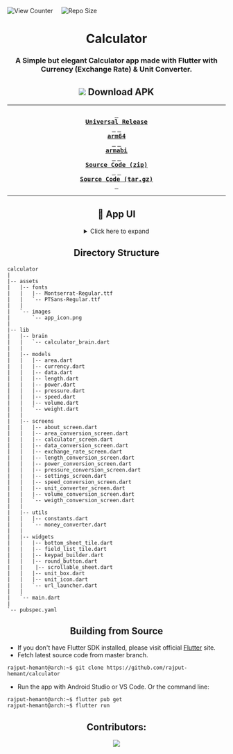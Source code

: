 ![View Counter](https://komarev.com/ghpvc/?username=calculator&label=View%20Counter&color=red&style=flat) &nbsp; &nbsp; ![Repo Size](https://img.shields.io/github/repo-size/rajput-hemant/calculator?color=blue)

<div align = center>

# Calculator

### A Simple but elegant Calculator app made with Flutter with Currency (Exchange Rate) & Unit Converter.

## ![][android] Download APK

---

**[<kbd> <br> Universal Release <br> </kbd>][universal-release]**
**[<kbd> <br> arm64 <br> </kbd>][arm64]**
**[<kbd> <br> armabi <br> </kbd>][armabi]**
**[<kbd> <br> Source Code (zip) <br> </kbd>][sc-zip]**
**[<kbd> <br> Source Code (tar.gz) <br> </kbd>][sc-tar.gz]**

---

## 📱 App UI

<details><summary> Click here to expand</summary>

|      _Calculator Screen_      |          _Units Screen_          |     _Exchange Rate Screen_     |
| :---------------------------: | :------------------------------: | :----------------------------: |
|    ![][calculator screen]     |        ![][units screen]         |   ![][exchange rate screen]    |
|    **_Rate Bottom Sheet_**    |  **_Length Conversion Screen_**  |  **_Area Conversion Screen_**  |
|    ![][rate bottom sheet]     |  ![][length conversion screen]   |  ![][area conversion screen]   |
| **_Speed Conversion Screen_** |  **_Weight Conversion Screen_**  |  **_Data Conversion Screen_**  |
| ![][speed conversion screen]  |  ![][weight conversion screen]   |  ![][data conversion screen]   |
| **_Power Conversion Screen_** | **_Pressure Conversion Screen_** | **_Volume Conversion Screen_** |
| ![][power conversion screen]  | ![][pressure conversion screen]  | ![][volume conversion screen]  |
|      **_About Screen_**       |       **Team Screen**        |     **_Settings Screen_**      |
|       ![][about screen]       |         ![][team screen]         |      ![][settings screen]      |

</details>

## Directory Structure

</div>

```
calculator
|
|-- assets
|   |-- fonts
|   |   |-- Montserrat-Regular.ttf
|   |   `-- PTSans-Regular.ttf
|   |
|   `-- images
|       `-- app_icon.png
|
|-- lib
|   |-- brain
|   |   `-- calculator_brain.dart
|   |
|   |-- models
|   |   |-- area.dart
|   |   |-- currency.dart
|   |   |-- data.dart
|   |   |-- length.dart
|   |   |-- power.dart
|   |   |-- pressure.dart
|   |   |-- speed.dart
|   |   |-- volume.dart
|   |   `-- weight.dart
|   |
|   |-- screens
|   |   |-- about_screen.dart
|   |   |-- area_conversion_screen.dart
|   |   |-- calculator_screen.dart
|   |   |-- data_conversion_screen.dart
|   |   |-- exchange_rate_screen.dart
|   |   |-- length_conversion_screen.dart
|   |   |-- power_conversion_screen.dart
|   |   |-- pressure_conversion_screen.dart
|   |   |-- settings_screen.dart
|   |   |-- speed_conversion_screen.dart
|   |   |-- unit_converter_screen.dart
|   |   |-- volume_conversion_screen.dart
|   |   `-- weigth_conversion_screen.dart
|   |
|   |-- utils
|   |   |-- constants.dart
|   |   `-- money_converter.dart
|   |
|   |-- widgets
|   |   |-- bottom_sheet_tile.dart
|   |   |-- field_list_tile.dart
|   |   |-- keypad_builder.dart
|   |   |-- round_button.dart
|   |    |-- scrollable_sheet.dart
|   |   |-- unit_box.dart
|   |   |-- unit_icon.dart
|   |   `-- url_launcher.dart
|   |
|   `-- main.dart
|
`-- pubspec.yaml
```

<div align = center>

## Building from Source

</div>

- If you don't have Flutter SDK installed, please visit official [Flutter](https://flutter.dev/) site.
- Fetch latest source code from master branch.

```console
rajput-hemant@arch:~$ git clone https://github.com/rajput-hemant/calculator
```

- Run the app with Android Studio or VS Code. Or the command line:

```console
rajput-hemant@arch:~$ flutter pub get
rajput-hemant@arch:~$ flutter run
```

<div align = center>

## Contributors:

<a href="https://github.com/rajput-hemant/calculator/graphs/contributors" target="blank"> <img src="https://contrib.rocks/image?repo=rajput-hemant/calculator&max=500" /></a>

</div>

<!----------------------------------{ Images }--------------------------------->

[calculator screen]: https://telegra.ph/file/9207c7449caa0740a9031.png
[units screen]: https://telegra.ph/file/66a9b0b152fd7ae98b618.png
[exchange rate screen]: https://telegra.ph/file/29b7d3a9931649ffaec4f.png
[rate bottom sheet]: https://telegra.ph/file/3c5757d00f860075f14dc.png
[length conversion screen]: https://telegra.ph/file/e3d19290d4dfc1917f57c.png
[area conversion screen]: https://telegra.ph/file/b8529394235697cf4e212.png
[speed conversion screen]: https://telegra.ph/file/a612f8ad46941a0f94bba.png
[weight conversion screen]: https://telegra.ph/file/389570e5b4e59eec06945.png
[data conversion screen]: https://telegra.ph/file/8c65b8e2588d49ae21ef7.png
[power conversion screen]: https://telegra.ph/file/502d08a50aca587131d96.png
[pressure conversion screen]: https://telegra.ph/file/e00c1f155397e669e15f1.png
[volume conversion screen]: https://telegra.ph/file/e9d48778be1fcd7768a85.png
[about screen]: https://telegra.ph/file/4f1b0f47c55931129b5a7.png
[team screen]: https://telegra.ph/file/aa8795b3920b1a87c7f36.png
[settings screen]: https://telegra.ph/file/3bae1d93c68b9b5840731.png
[android]: https://telegra.ph/file/460364b337b65eda65178.png

<!------------------------------------{ apk }----------------------------------->

[universal-release]: https://github.com/rajput-hemant/calculator/releases/download/v0.1.0/Calculator-v0.1.0-universal-release.apk
[arm64]: https://github.com/rajput-hemant/calculator/releases/download/v0.1.0/Calculator-v0.1.0-arm64.apk
[armabi]: https://github.com/rajput-hemant/calculator/releases/download/v0.1.0/Calculator-v0.1.0-armeabi.apk

<!--------------------------------{ source code }------------------------------->

[sc-zip]: https://github.com/rajput-hemant/calculator/archive/refs/tags/v0.1.0.zip
[sc-tar.gz]: https://github.com/rajput-hemant/calculator/archive/refs/tags/v0.1.0.tar.gz
